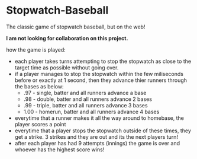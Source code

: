 # Stopwatch-Baseball
The classic game of stopwatch baseball, but on the web!

**I am not looking for collaboration on this project.**

how the game is played:  

- each player takes turns attempting to stop the stopwatch as close to the target time as possible without going over.  
- if a player manages to stop the stopwatch within the few miliseconds before or exactly at 1 second, then they advance thier runners through the bases as below:  
    * .97 - single, batter and all runners advance a base  
    * .98 - double, batter and all runners advance 2 bases  
    * .99 - triple, batter and all runners advance 3 bases  
    * 1.00 - homerun, batter and all runners advance 4 bases  
- everytime that a runner makes it all the way around to homebase, the player scores a point  
- everytime that a player stops the stopwatch outside of these times, they get a strike. 3 strikes and they are out and its the next players turn!  
- after each player has had 9 attempts (innings) the game is over and whoever has the highest score wins!  
